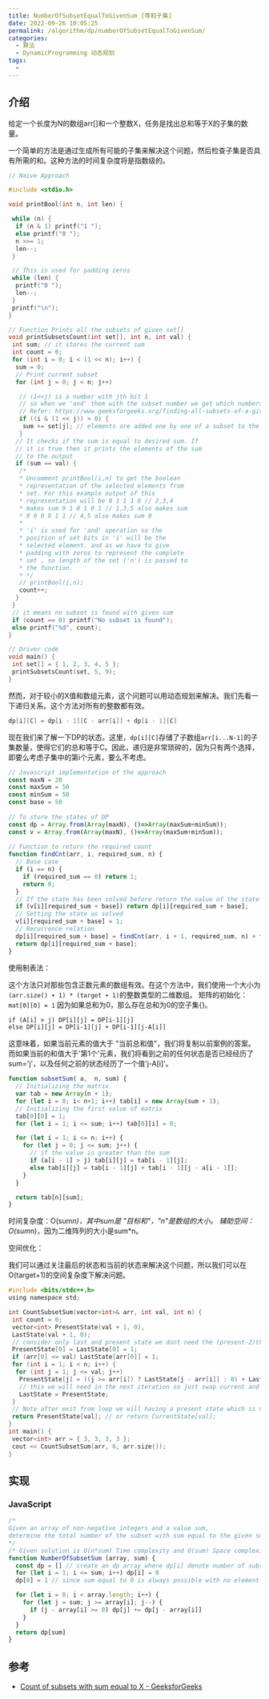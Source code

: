 ```yaml
---
title: NumberOfSubsetEqualToGivenSum [等和子集]
date: 2022-09-26 10:05:25
permalink: /algorithm/dp/numberOfSubsetEqualToGivenSum/
categories:
  - 算法
  - DynamicProgramming 动态规划
tags:
  - 
---
```


## 介绍

给定一个长度为N的数组arr[]和一个整数X，任务是找出总和等于X的子集的数量。

一个简单的方法是通过生成所有可能的子集来解决这个问题，然后检查子集是否具有所需的和。这种方法的时间复杂度将是指数级的。

```c
// Naive Approach

#include <stdio.h>

void printBool(int n, int len) {

 while (n) {
  if (n & 1) printf("1 ");
  else printf("0 ");
  n >>= 1;
  len--;
 }

 // This is used for padding zeros
 while (len) {
  printf("0 ");
  len--;
 }
 printf("\n");
}

// Function Prints all the subsets of given set[]
void printSubsetsCount(int set[], int n, int val) {
 int sum; // it stores the current sum
 int count = 0;
 for (int i = 0; i < (1 << n); i++) {
  sum = 0;
  // Print current subset
  for (int j = 0; j < n; j++)

   // (1<<j) is a number with jth bit 1
   // so when we 'and' them with the subset number we get which numbers are present in the subset and which are not
   // Refer: https://www.geeksforgeeks.org/finding-all-subsets-of-a-given-set-in-java/?ref=lbp
   if ((i & (1 << j)) > 0) {
    sum += set[j]; // elements are added one by one of a subset to the sum
   }
  // It checks if the sum is equal to desired sum. If
  // it is true then it prints the elements of the sum
  // to the output
  if (sum == val) {
   /*
   * Uncomment printBool(i,n) to get the boolean
   * representation of the selected elements from
   * set. For this example output of this
   * representation will be 0 1 1 1 0 // 2,3,4
   * makes sum 9 1 0 1 0 1 // 1,3,5 also makes sum
   * 9 0 0 0 1 1 // 4,5 also makes sum 9
   *
   * 'i' is used for 'and' operation so the
   * position of set bits in 'i' will be the
   * selected element. and as we have to give
   * padding with zeros to represent the complete
   * set , so length of the set ('n') is passed to
   * the function.
   * */
   // printBool(i,n);
   count++;
  }
 }
 // it means no subset is found with given sum
 if (count == 0) printf("No subset is found");
 else printf("%d", count);
}

// Driver code
void main() {
 int set[] = { 1, 2, 3, 4, 5 };
 printSubsetsCount(set, 5, 9);
}
```

然而，对于较小的X值和数组元素，这个问题可以用动态规划来解决。我们先看一下递归关系。这个方法对所有的整数都有效。

```c
dp[i][C] = dp[i - 1][C - arr[i]] + dp[i - 1][C] 
```

现在我们来了解一下DP的状态。这里，`dp[i][C]`存储了子数组`arr[i...N-1]`的子集数量，使得它们的总和等于C。因此，递归是非常琐碎的，因为只有两个选择，即要么考虑子集中的第i个元素，要么不考虑。

```js
// Javascript implementation of the approach
const maxN = 20
const maxSum = 50
const minSum = 50
const base = 50
 
// To store the states of DP
const dp = Array.from(Array(maxN), ()=>Array(maxSum+minSum));
const v = Array.from(Array(maxN), ()=>Array(maxSum+minSum));
 
// Function to return the required count
function findCnt(arr, i, required_sum, n) {
  // Base case
  if (i == n) {
    if (required_sum == 0) return 1;
    return 0;
  }
  // If the state has been solved before return the value of the state
  if (v[i][required_sum + base]) return dp[i][required_sum + base];
  // Setting the state as solved
  v[i][required_sum + base] = 1;
  // Recurrence relation
  dp[i][required_sum + base] = findCnt(arr, i + 1, required_sum, n) + findCnt(arr, i + 1, required_sum - arr[i], n);
  return dp[i][required_sum + base];
}
```

使用制表法：

这个方法只对那些包含正数元素的数组有效。在这个方法中，我们使用一个大小为`(arr.size() + 1) * (target + 1)`的整数类型的二维数组。
矩阵的初始化：`mat[0][0] = 1` 因为如果总和为0，那么存在总和为0的空子集{}。

```txt
if (A[i] > j) DP[i][j] = DP[i-1][j]
else DP[i][j] = DP[i-1][j] + DP[i-1][j-A[i]]
```

这意味着，如果当前元素的值大于 "当前总和值"，我们将复制以前案例的答案。而如果当前的和值大于'第1个'元素，我们将看到之前的任何状态是否已经经历了sum='j'，以及任何之前的状态经历了一个值'j-A[i]'。

```js
function subsetSum( a,  n, sum) {
  // Initializing the matrix
  var tab = new Array(n + 1);
  for (let i = 0; i< n+1; i++) tab[i] = new Array(sum + 1);
  // Initializing the first value of matrix
  tab[0][0] = 1;
  for (let i = 1; i <= sum; i++) tab[0][i] = 0;

  for (let i = 1; i <= n; i++) {
    for (let j = 0; j <= sum; j++) {
      // if the value is greater than the sum
      if (a[i - 1] > j) tab[i][j] = tab[i - 1][j];
      else tab[i][j] = tab[i - 1][j] + tab[i - 1][j - a[i - 1]];
    }
  }

  return tab[n][sum];
}
```

时间复杂度：O(sum*n)，其中sum是 "目标和"，"n"是数组的大小。
辅助空间：O(sum*n)，因为二维阵列的大小是sum*n。

空间优化：

我们可以通过关注最后的状态和当前的状态来解决这个问题，所以我们可以在O(target+1)的空间复杂度下解决问题。

```c
#include <bits/stdc++.h>
using namespace std;

int CountSubsetSum(vector<int>& arr, int val, int n) {
 int count = 0;
 vector<int> PresentState(val + 1, 0),
 LastState(val + 1, 0);
 // consider only last and present state we dont need the (present-2)th state and above and we know for val to be 0 if we dont pick the current index element we can achieve
 PresentState[0] = LastState[0] = 1;
 if (arr[0] <= val) LastState[arr[0]] = 1;
 for (int i = 1; i < n; i++) {
  for (int j = 1; j <= val; j++)
   PresentState[j] = ((j >= arr[i]) ? LastState[j - arr[i]] : 0) + LastState[j];
   // this we will need in the next iteration so just swap current and last state.
   LastState = PresentState;
 }
 // Note after exit from loop we will having a present state which is nothing but the laststate itself;
 return PresentState[val]; // or return CurrentState[val];
}
int main() {
 vector<int> arr = { 3, 3, 3, 3 };
 cout << CountSubsetSum(arr, 6, arr.size());
}
```

## 实现

### JavaScript

```js
/*
Given an array of non-negative integers and a value sum,
determine the total number of the subset with sum equal to the given sum.
*/
/* Given solution is O(n*sum) Time complexity and O(sum) Space complexity */
function NumberOfSubsetSum (array, sum) {
  const dp = [] // create an dp array where dp[i] denote number of subset with sum equal to i
  for (let i = 1; i <= sum; i++) dp[i] = 0
  dp[0] = 1 // since sum equal to 0 is always possible with no element in subset

  for (let i = 0; i < array.length; i++) {
    for (let j = sum; j >= array[i]; j--) {
      if (j - array[i] >= 0) dp[j] += dp[j - array[i]]
    }
  }
  return dp[sum]
}
```

## 参考

- [Count of subsets with sum equal to X - GeeksforGeeks](https://www.geeksforgeeks.org/count-of-subsets-with-sum-equal-to-x/)
